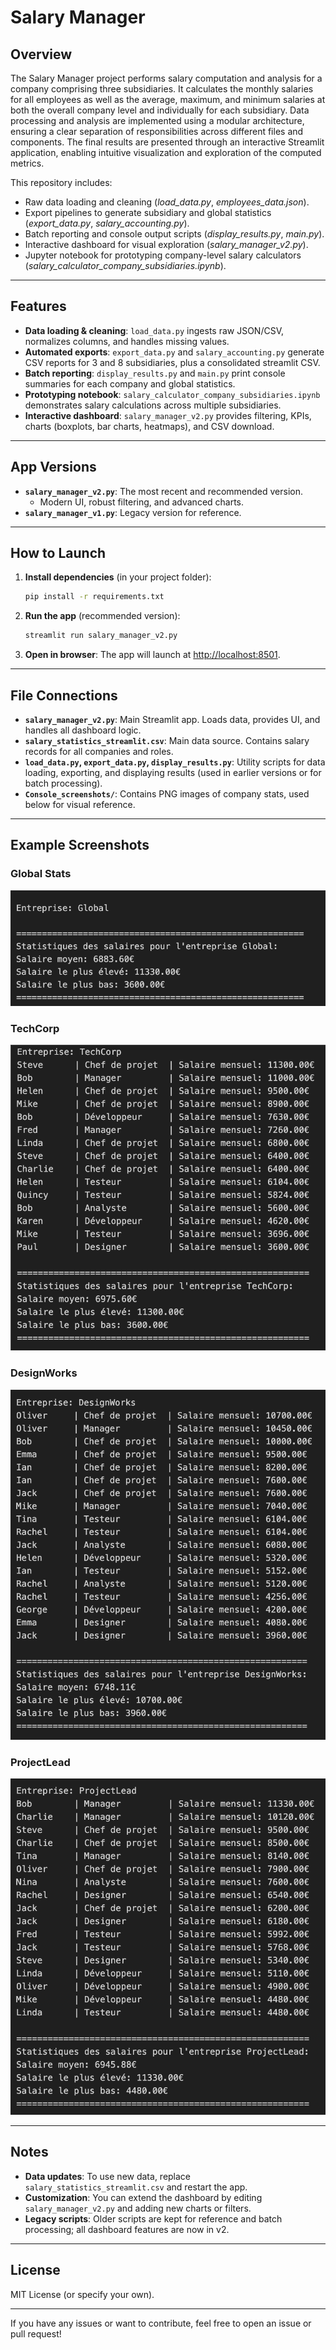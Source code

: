 # Salary Manager

## Overview

The Salary Manager project performs salary computation and analysis for a company comprising three subsidiaries. It calculates the monthly salaries for all employees as well as the average, maximum, and minimum salaries at both the overall company level and individually for each subsidiary. Data processing and analysis are implemented using a modular architecture, ensuring a clear separation of responsibilities across different files and components. The final results are presented through an interactive Streamlit application, enabling intuitive visualization and exploration of the computed metrics.

 This repository includes:
  - Raw data loading and cleaning (_load_data.py_, _employees_data.json_).  
  - Export pipelines to generate subsidiary and global statistics (_export_data.py_, _salary_accounting.py_).  
  - Batch reporting and console output scripts (_display_results.py_, _main.py_).  
  - Interactive dashboard for visual exploration (_salary_manager_v2.py_).  
  - Jupyter notebook for prototyping company-level salary calculators (_salary_calculator_company_subsidiaries.ipynb_).

---

## Features

- **Data loading & cleaning**: `load_data.py` ingests raw JSON/CSV, normalizes columns, and handles missing values.
- **Automated exports**: `export_data.py` and `salary_accounting.py` generate CSV reports for 3 and 8 subsidiaries, plus a consolidated streamlit CSV.
- **Batch reporting**: `display_results.py` and `main.py` print console summaries for each company and global statistics.
- **Prototyping notebook**: `salary_calculator_company_subsidiaries.ipynb` demonstrates salary calculations across multiple subsidiaries.
- **Interactive dashboard**: `salary_manager_v2.py` provides filtering, KPIs, charts (boxplots, bar charts, heatmaps), and CSV download.

---

## App Versions

- **`salary_manager_v2.py`**: The most recent and recommended version.  
  - Modern UI, robust filtering, and advanced charts.
- **`salary_manager_v1.py`**: Legacy version for reference.

---

## How to Launch

1. **Install dependencies** (in your project folder):
	```bash
	pip install -r requirements.txt
	```
2. **Run the app** (recommended version):
	```bash
	streamlit run salary_manager_v2.py
	```
3. **Open in browser**: The app will launch at [http://localhost:8501](http://localhost:8501).

---

## File Connections

- **`salary_manager_v2.py`**: Main Streamlit app. Loads data, provides UI, and handles all dashboard logic.
- **`salary_statistics_streamlit.csv`**: Main data source. Contains salary records for all companies and roles.
- **`load_data.py`, `export_data.py`, `display_results.py`**: Utility scripts for data loading, exporting, and displaying results (used in earlier versions or for batch processing).
- **`Console_screenshots/`**: Contains PNG images of company stats, used below for visual reference.

---

## Example Screenshots

### Global Stats
![Global Stats](Console_screenshots/Global_stats.png)

### TechCorp
![TechCorp Stats](Console_screenshots/TechCorp_stats.png)

### DesignWorks
![DesignWorks Stats](Console_screenshots/DesignWorks_stats.png)

### ProjectLead
![ProjectLead Stats](Console_screenshots/ProjectLeadstats.png)


---

## Notes

- **Data updates**: To use new data, replace `salary_statistics_streamlit.csv` and restart the app.
- **Customization**: You can extend the dashboard by editing `salary_manager_v2.py` and adding new charts or filters.
- **Legacy scripts**: Older scripts are kept for reference and batch processing; all dashboard features are now in v2.

---

## License

MIT License (or specify your own).

---

If you have any issues or want to contribute, feel free to open an issue or pull request!
